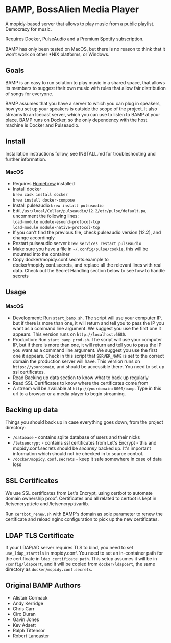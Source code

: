 # BAMP, BossAlien Media Player

A mopidy-based server that allows to play music from a public playlist. Democracy for music.

Requires Docker, PulseAudio and a Premium Spotify subscription.

BAMP has only been tested on MacOS, but there is no reason to think that it won’t work on other *NIX platforms, or Windows.

## Goals

BAMP is an easy to run solution to play music in a shared space, that allows its members to suggest their own music with rules that allow fair distribution of songs for everyone.

BAMP assumes that you have a server to which you can plug in speakers, how you set up your speakers is outside the scope of the project. It also streams to an Icecast server, which you can use to listen to BAMP at your place. BAMP runs on Docker, so the only dependency with the host machine is Docker and Pulseaudio.

## Install

Installation instructions follow, see INSTALL.md for troubleshooting and further information.

### MacOS

* Requires [Homebrew](https://brew.sh/) installed
* Install docker \
`brew cask install docker` \
`brew install docker-compose`
* Install pulseaudio `brew install pulseaudio`
* Edit `/usr/local/Cellar/pulseaudio/12.2/etc/pulse/default.pa`, uncomment the following lines: \
`load-module module-esound-protocol-tcp` \
`load-module module-native-protocol-tcp`
* If you can't find the previous file, check pulseaudio version (12.2), and change accordingly
* Restart pulseaudio server `brew services restart pulseaudio`
* Make sure you have a file in `~/.config/pulse/cookie`, this will be mounted into the container
* Copy docker/mopidy.conf.secrets.example to docker/mopidy.conf.secrets, and replace all the relevant lines
with real data. Check out the Secret Handling section below to see how to handle secrets

## Usage

### MacOS

* Development: Run `start_bamp.sh`. The script will use your computer IP, but if there is more than one, it will return and tell you to pass the IP you want as a command line argument. We suggest you use the first one it appears. This version runs on `http://localhost:6680`.
* Production: Run `start_bamp_prod.sh`. The script will use your computer IP, but if there is more than one, it will return and tell you to pass the IP you want as a command line argument. We suggest you use the first one it appears. Check in this script that `SERVER_NAME` is set to the correct domain the production server will have. This version runs on `https://yourdomain`, and should be accessible there. You need to set up ssl certificates.
* Read Backing up data section to know what to back up regularly
* Read SSL Certificates to know where the certificates come from
* A stream will be available at `http://yourdomain:8000/bamp`. Type in this url to a browser or a media player to begin streaming.

## Backing up data

Things you should back up in case everything goes down, from the project directory:

* `/database` - contains sqlite database of users and their nicks
* `/letsencrypt` - contains ssl certificates from Let's Encrypt - this and mopidy.conf.secrets should be *securely* backed up. It's important information which should not be checked in to source control.
* `/docker/mopidy.conf.secrets` - keep it safe somewhere in case of data loss

## SSL Certificates

We use SSL certificates from Let's Encrypt, using certbot to automate domain ownership proof. Certificates and
all related to certbot is kept in /letsencrypt/etc and /letsencrypt/varlib.

Run `certbot_renew.sh` with BAMP's domain as sole parameter to renew the certificate and reload nginx 
configuration to pick up the new certificates.

## LDAP TLS Certificate

If your LDAP/AD server requires TLS to bind, you need to set `use_ldap_starttls` in mopidy.conf. You need to set an in-container path for the certificate in `ldap_certificate_path`. This setup assumes it will be in `/config/ldapcert`, and it will be copied from `docker/ldapcert`, the same directory as `docker/mopidy.conf.secrets`.

## Original BAMP Authors

* Alistair Cormack
* Andy Kerridge
* Chris Carr
* Ciro Duran
* Gavin Jones
* Kev Adsett
* Ralph Tittensor
* Robert Lancaster
